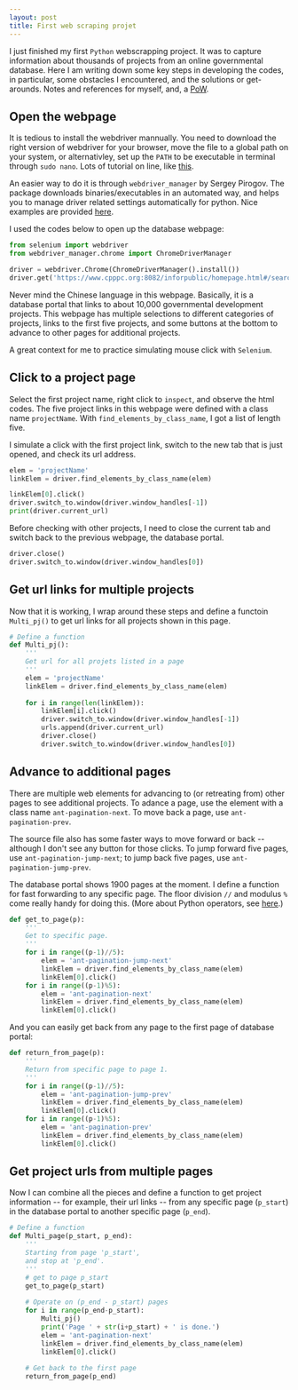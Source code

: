 ```yaml
---
layout: post
title: First web scraping projet
---
```

I just finished my first `Python` webscrapping project. It was to capture information about thousands of projects from an online governmental database. Here I am writing down some key steps in developing the codes, in particular, some obstacles I encountered, and the solutions or get-arounds. Notes and references for myself, and, a [PoW](https://en.wikipedia.org/wiki/Proof_of_work).

## Open the webpage 

It is tedious to install the webdriver mannually. You need to download the right version of webdriver for your browser, move the file to a global path on your system, or alternativley, set up the `PATH` to be executable in terminal through `sudo nano`. Lots of tutorial on line, like [this](https://www.swtestacademy.com/install-chrome-driver-on-mac/). 

An easier way to do it is through `webdriver_manager` by Sergey Pirogov. The package downloads binaries/executables in an automated way, and helps you to manage driver related settings automatically for python. Nice examples are provided [here](https://github.com/SergeyPirogov/webdriver_manager/blob/master/README.md).

I used the codes below to open up the database webpage: 

```python
from selenium import webdriver
from webdriver_manager.chrome import ChromeDriverManager

driver = webdriver.Chrome(ChromeDriverManager().install()) 
driver.get('https://www.cpppc.org:8082/inforpublic/homepage.html#/searchresult')
```

Never mind the Chinese language in this webpage. Basically, it is a database portal that links to about 10,000 governmental development projects. This webpage has multiple selections to different categories of projects, links to the first five projects, and some buttons at the bottom to advance to other pages for additional projects. 

A great context for me to practice simulating mouse click with `Selenium`. 

## Click to a project page

Select the first project name, right click to `inspect`, and observe the html codes. The five project links in this webpage were defined with a class name `projectName`. With `find_elements_by_class_name`, I got a list of length five. 

I simulate a click with the first project link, switch to the new tab that is just opened, and check its url address.   

```python
elem = 'projectName'
linkElem = driver.find_elements_by_class_name(elem)

linkElem[0].click()
driver.switch_to.window(driver.window_handles[-1])
print(driver.current_url)
```

Before checking with other projects, I need to close the current tab and switch back to the previous webpage, the database portal. 

```python
driver.close() 
driver.switch_to.window(driver.window_handles[0])
```
## Get url links for multiple projects

Now that it is working, I wrap around these steps and define a functoin `Multi_pj()` to get url links for all projects shown in this page. 

```python
# Define a function
def Multi_pj():
    '''
    Get url for all projets listed in a page
    '''
    elem = 'projectName'
    linkElem = driver.find_elements_by_class_name(elem)
    
    for i in range(len(linkElem)):    
        linkElem[i].click()
        driver.switch_to.window(driver.window_handles[-1])
        urls.append(driver.current_url)
        driver.close() 
        driver.switch_to.window(driver.window_handles[0])
```

## Advance to additional pages

There are multiple web elements for advancing to (or retreating from) other pages to see additional projects. To adance a page, use the element with a class name `ant-pagination-next`. To move back a page, use `ant-pagination-prev`. 

The source file also has some faster ways to move forward or back -- although I don't see any button for those clicks. To jump forward five pages, use `ant-pagination-jump-next`; to jump back five pages, use `ant-pagination-jump-prev`.    

The database portal shows 1900 pages at the moment. I define a function for fast forwarding to any specific page. The floor division `//` and modulus `%` come really handy for doing this. (More about Python operators, see [here](https://www.w3schools.com/python/python_operators.asp).)

```python
def get_to_page(p):
    '''
    Get to specific page.
    '''
    for i in range((p-1)//5):
        elem = 'ant-pagination-jump-next'
        linkElem = driver.find_elements_by_class_name(elem)
        linkElem[0].click()   
    for i in range((p-1)%5):
        elem = 'ant-pagination-next'
        linkElem = driver.find_elements_by_class_name(elem)
        linkElem[0].click()  
```
And you can easily get back from any page to the first page of database portal:

```python
def return_from_page(p):
    '''
    Return from specific page to page 1.
    '''
    for i in range((p-1)//5):
        elem = 'ant-pagination-jump-prev'
        linkElem = driver.find_elements_by_class_name(elem)
        linkElem[0].click()  
    for i in range((p-1)%5):
        elem = 'ant-pagination-prev'
        linkElem = driver.find_elements_by_class_name(elem)
        linkElem[0].click()  
```
## Get project urls from multiple pages

Now I can combine all the pieces and define a function to get project information -- for example, their url links -- from any specific page (`p_start`) in the database portal to another specific page (`p_end`).  

```python
# Define a function
def Multi_page(p_start, p_end):
    '''
    Starting from page 'p_start',
    and stop at 'p_end'.
    '''
    # get to page p_start
    get_to_page(p_start)
    
    # Operate on (p_end - p_start) pages
    for i in range(p_end-p_start):
        Multi_pj()
        print('Page ' + str(i+p_start) + ' is done.') 
        elem = 'ant-pagination-next'
        linkElem = driver.find_elements_by_class_name(elem)
        linkElem[0].click()   
        
    # Get back to the first page
    return_from_page(p_end)
```
<p>&nbsp;</p>
